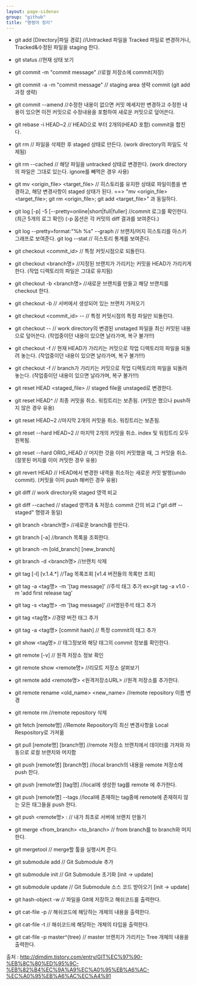 ```yaml
---
layout: page-sidenav
group: "github"
title: "명령어 정리"
---
```

- git add [Directory|파일 경로] //Untracked 파일을 Tracked 파일로 변경하거나, Tracked&수정된 파일을 staging 한다.
- git status  //현재 상태 보기 

- git commit -m "commit message"  //로컬 저장소에 commit(저장)
- git commit -a -m "commit message"  // staging area 생략 commit (git add 과정 생략)
- git commit --amend //수정한 내용이 없으면 커밋 메세지만 변경하고 수정한 내용이 있으면 이전 커밋으로 수정내용을 포함하여 새로운 커밋으로 덮어쓴다.
- git rebase -i HEAD~2 // HEAD으로 부터 2개의(HEAD 포함) commit을 합친다.

- git rm <filename>  // 파일을 삭제한 후 staged 상태로 만든다. (work directory의 파일도 삭제됨)
- git rm --cached <filename> // 해당 파일을 untracked 상태로 변경한다. (work directory의 파일은 그대로 있는다. ignore를 빼먹은 경우 사용)
- git mv <origin_file> <target_file> // 히스토리를 유지한 상태로 파일이름을 변경하고, 해당 변경사항이 staged 상태가 된다. 
     ==> "mv <origin_file> <target_file>; git rm <origin_file>; git add <target_file>" 과 동일하다.
- git log [-p] -5  [--pretty=online|short|full|fuller]  //commit 로그를 확인한다.(최근 5개의 로그 확인) (-p 옵션은 각 커밋의 diff 결과를 보여준다.)
- git log --pretty=format:"%h %s" --graph // 브랜치/머지 히스토리를 아스키 그래프로 보여준다.
git log --stat // 히스토리 통계를 보여준다.

- git checkout <commit_id> // 특정 커밋시점으로 되돌린다. 
- git checkout <branch명>  //지정된 브랜치가 가리키는 커밋을 HEAD가 가리키게 한다. (작업 디렉토리의 파일은 그대로 유지됨)
- git checkout -b <branch명> //새로운 브랜치를 만들고  해당 브랜치를 checkout 한다.
- git checkout -b <new branch name> <server branch name> // 서버에서 생성되어 있는 브랜치 가져오기
- git checkout  <commit_id> -- <file> // 특정 커밋시점의 특정 파일만 되돌린다.
- git checkout -- <file>  // work directory의 변경된 unstaged 파일을 최신 커밋된 내용으로 덮어쓴다. (작업중이던 내용이 있으면 날라가며, 복구 불가!!!)
- git checkout -f // 현재 HEAD가 가리키는 커밋으로 작업 디렉토리의 파일을 되돌려 놓는다. (작업중이던 내용이 있으면 날라가며, 복구 불가!!!)
- git checkout -f <branch>//  branch가 가리키는 커밋으로 작업 디렉토리의 파일을 되돌려 놓는다. (작업중이던 내용이 있으면 날라가며, 복구 불가!!!)
- git reset HEAD <staged_file> // staged file을 unstaged로 변경한다.

- git reset HEAD^    // 최종 커밋을 취소. 워킹트리는 보존됨. (커밋은 했으나 push하지 않은 경우 유용)
- git reset HEAD~2     //마지막 2개의 커밋을 취소. 워킹트리는 보존됨.
- git reset --hard HEAD~2    // 마지막 2개의 커밋을 취소. index 및 워킹트리 모두 원복됨.
- git reset --hard ORIG_HEAD    // 머지한 것을 이미 커밋했을 때,  그 커밋을 취소. (잘못된 머지를 이미 커밋한 경우 유용)
- git revert HEAD    // HEAD에서 변경한 내역을 취소하는 새로운 커밋 발행(undo commit). (커밋을 이미 push 해버린 경우 유용)

- git diff  // work directory와 staged 영역 비교
- git diff --cached // staged 영역과 & 저장소 commit 간의 비교 ("git diff --staged" 명령과 동일)

- git branch <branch명> //새로운 branch를 만든다. 
- git branch [-a]  //branch 목록을 조회한다.
- git branch -m [old_branch] [new_branch]
- git branch -d <branch명> //브랜치 삭제

- git tag [-l] [v.1.4.*]   //Tag 목록조회 [v1.4 버전들의 목록만 조회]
- git tag -a <tag명> -m '[tag message]'  //주석 태그 추가   ex>git tag -a v1.0 -m 'add first release tag'
- git tag -s <tag명> -m '[tag message]' //서명된주석 태그 추가
- git tag <tag명>  //경량 버전 태그 추가 
- git tag -a <tag명> [commit hash]  // 특정 commit의 태그 추가
- git show <tag명>  // 태그정보와 해당 태그의 commit 정보를 확인한다. 

- git remote [-v] // 원격 저장소 정보 확인
- git remote show <remote명> //리모트 저장소 살펴보기 
- git remote add <remote명> <원격저장소URL> //원격 저장소를 추가한다.
- git remote rename <old_name> <new_name> //remote repository 이름 변경
- git remote rm <remote-name>  //remote repository 삭제 
- git fetch [remote명]  //Remote Repository의 최신 변경사항을 Local Respository로 가져옮
- git pull [remote명] [branch명]   //remote 저장소 브랜치에서 데이터를 가져와 자동으로 로컬 브랜치와 머지함
- git push [remote명] [branch명] //local branch의 내용을 remote 저장소에 push 한다. 
- git push [remote명] [tag명]  //local에 생성한 tag를 remote 에 추가한다.
- git push [remote명] --tags  //local에 존재하는 tag중에 remote에 존재하지 않는 모든 태그들을 push 한다.  
- git push <remote명> <local branch>:<remote branch> // 내가 최초로 서버에 브랜치 만들기

- git merge <from_branch> <to_branch> // from branch를 to branch와 머지한다.
- git mergetool // merge할 툴을 실행시켜 준다.

- git submodule add <Git Repository URL> <Directory Path>  // Git Submodule 추가
- git submodule init  // Git Submodule 초기화 [init -> update]
- git submodule update // Git Submodule 소스 코드 받아오기 [init -> update]

- git hash-object -w <filename> // 파일을 Git에 저장하고 해쉬코드를 출력한다.
- git cat-file -p <hashcode> // 해쉬코드에 해당하는 개체의 내용을 출력한다.
- git cat-file -t <hashcode> // 해쉬코드에 해당하는 개체의 타입을 출력한다.
- git cat-file -p master^{tree} // master 브랜치가 가리키는 Tree 개체의 내용을 출력한다.

출처 : <http://dimdim.tistory.com/entry/GIT%EC%97%90-%EB%8C%80%ED%95%9C-%EB%82%B4%EC%9A%A9%EC%A0%95%EB%A6%AC-%EC%A0%95%EB%A6%AC%EC%A4%91>